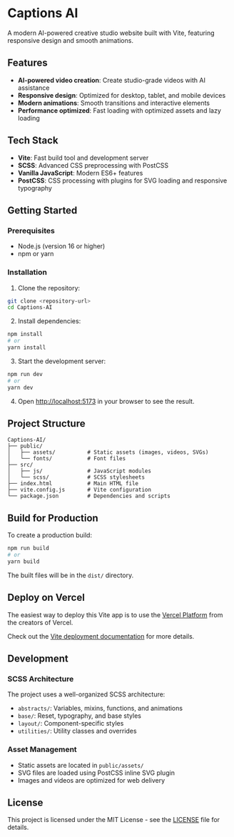 # Captions AI

A modern AI-powered creative studio website built with Vite, featuring responsive design and smooth animations.

## Features

- **AI-powered video creation**: Create studio-grade videos with AI assistance
- **Responsive design**: Optimized for desktop, tablet, and mobile devices
- **Modern animations**: Smooth transitions and interactive elements
- **Performance optimized**: Fast loading with optimized assets and lazy loading

## Tech Stack

- **Vite**: Fast build tool and development server
- **SCSS**: Advanced CSS preprocessing with PostCSS
- **Vanilla JavaScript**: Modern ES6+ features
- **PostCSS**: CSS processing with plugins for SVG loading and responsive typography

## Getting Started

### Prerequisites

- Node.js (version 16 or higher)
- npm or yarn

### Installation

1. Clone the repository:

```bash
git clone <repository-url>
cd Captions-AI
```

2. Install dependencies:

```bash
npm install
# or
yarn install
```

3. Start the development server:

```bash
npm run dev
# or
yarn dev
```

4. Open [http://localhost:5173](http://localhost:5173) in your browser to see the result.

## Project Structure

```
Captions-AI/
├── public/
│   ├── assets/          # Static assets (images, videos, SVGs)
│   └── fonts/           # Font files
├── src/
│   ├── js/              # JavaScript modules
│   └── scss/            # SCSS stylesheets
├── index.html           # Main HTML file
├── vite.config.js       # Vite configuration
└── package.json         # Dependencies and scripts
```

## Build for Production

To create a production build:

```bash
npm run build
# or
yarn build
```

The built files will be in the `dist/` directory.

## Deploy on Vercel

The easiest way to deploy this Vite app is to use the [Vercel Platform](https://vercel.com/new?utm_medium=default-template&filter=vite&utm_source=create-vite&utm_campaign=create-vite-readme) from the creators of Vercel.

Check out the [Vite deployment documentation](https://vitejs.dev/guide/static-deploy.html) for more details.

## Development

### SCSS Architecture

The project uses a well-organized SCSS architecture:

- `abstracts/`: Variables, mixins, functions, and animations
- `base/`: Reset, typography, and base styles
- `layout/`: Component-specific styles
- `utilities/`: Utility classes and overrides

### Asset Management

- Static assets are located in `public/assets/`
- SVG files are loaded using PostCSS inline SVG plugin
- Images and videos are optimized for web delivery

## License

This project is licensed under the MIT License - see the [LICENSE](LICENSE) file for details.
